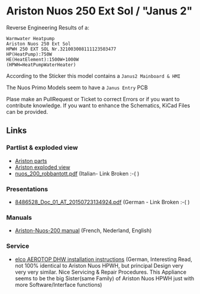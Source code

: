 # Ariston Nuos 250 Ext Sol / "Janus 2"

Reverse Engineering Results of  a:
```
Warmwater Heatpump 
Ariston Nuos 250 Ext Sol
HPWH 250 EXT SOL Nr.321003008111123503477 
HP(HeatPump):750W
HE(HeatElement):1500W+1000W
(HPWH=HeatPumpWaterHeater)
```

According to the Sticker this model contains a 
`Janus2 Mainboard & HMI`

The Nuos Primo Models seem to have a `Janus Entry` PCB  

Plase make an PullRequest or Ticket  to correct Errors or if you want to contribute knowledge.
If you want to enhance the Schematics, KiCad Files can be provided.

## Links

### Partlist & exploded view

- [Ariston parts](https://www.piecesxpress.com/nomenclature-13581-2-pieces-detachees-pompe-a-chaleur-ariston-hpwh-250-ext-sol-neutral.htm)
- [Ariston exploded view](https://www.piecesxpress.com/docs/ariston/652016738.pdf)
- [nuos_200_robbantott.pdf](http://www.thermo93.hu/documents/ariston/adat/nuos/nuos_200_robbantott.pdf) (Italian- Link Broken :-( )

### Presentations

- [8486528_Doc_01_AT_20150723134924.pdf](https://cdn.hornbach.de/data/shop/D04/001/780/496/770/84/8486528_Doc_01_AT_20150723134924.pdf) (German - Link Broken :-( ) 

### Manuals

- [Ariston-Nuos-200 manual](https://www.manualslib.fr/manual/2040/Ariston-Nuos-200-Ext.html) (French, Nederland, English)

### Service 

- [elco AEROTOP DHW installation instructions](https://www.manualslib.de/manual/3358/Elco-Aerotop-Dhw.html) (German, Interesting Read, not 100% identical to Ariston Nuos HPWH, but principal Design very very very similar. Nice Servicing & Repair Procedures. This Appliance seems to be the big Sister(same Family) of Ariston Nuos HPWH just with more Software/Interface functions)


